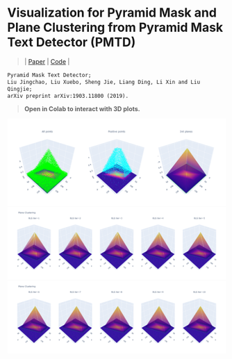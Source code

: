 # Visualization for Pyramid Mask and Plane Clustering from Pyramid Mask Text Detector (PMTD)

> | [Paper](https://arxiv.org/abs/1903.11800) | [Code](https://github.com/jjprincess/PMTD) |

```
Pyramid Mask Text Detector;
Liu Jingchao, Liu Xuebo, Sheng Jie, Liang Ding, Li Xin and Liu Qingjie;
arXiv preprint arXiv:1903.11800 (2019).
```

> **Open in Colab to interact with 3D plots.**

![result1](Images/img1.png)
![result2](Images/img2.png)
![result3](Images/img3.png)
